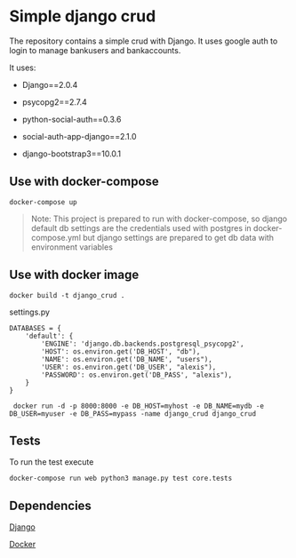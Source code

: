 # Simple django crud #

The repository contains a simple crud with Django. It uses google auth to login to manage bankusers and bankaccounts.

It uses:

- Django==2.0.4

- psycopg2==2.7.4

- python-social-auth==0.3.6

- social-auth-app-django==2.1.0

- django-bootstrap3==10.0.1

## Use with docker-compose
```
docker-compose up
```
> Note: 
>This project is prepared to run with docker-compose, so django default 
db settings are the credentials used with postgres in docker-compose.yml
 but django settings are prepared to get db data with environment variables
 
## Use with docker image
```
docker build -t django_crud .
```

settings.py
```
DATABASES = {
    'default': {
        'ENGINE': 'django.db.backends.postgresql_psycopg2',
        'HOST': os.environ.get('DB_HOST', "db"),
        'NAME': os.environ.get('DB_NAME', "users"),
        'USER': os.environ.get('DB_USER', "alexis"),
        'PASSWORD': os.environ.get('DB_PASS', "alexis"),
    }
}
```
```
 docker run -d -p 8000:8000 -e DB_HOST=myhost -e DB_NAME=mydb -e DB_USER=myuser -e DB_PASS=mypass -name django_crud django_crud
```


## Tests
To run the test execute
```
docker-compose run web python3 manage.py test core.tests
```

## Dependencies
    
[Django](https://www.djangoproject.com/)

[Docker](https://www.docker.com/)
